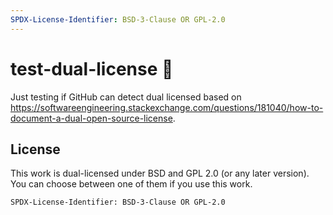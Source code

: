 ```yaml
---
SPDX-License-Identifier: BSD-3-Clause OR GPL-2.0
---
```


# test-dual-license 🤷

Just testing if GitHub can detect dual licensed based on https://softwareengineering.stackexchange.com/questions/181040/how-to-document-a-dual-open-source-license.

## License

This work is dual-licensed under BSD and GPL 2.0 (or any later version).
You can choose between one of them if you use this work.

`SPDX-License-Identifier: BSD-3-Clause OR GPL-2.0`
